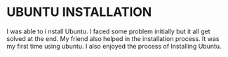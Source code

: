 # UBUNTU INSTALLATION
I was able to i nstall Ubuntu. I faced some problem initially but 
it all get solved at the end. My friend also helped in the installation process.
It was my first time using ubuntu.
I also enjoyed the process of Installing Ubuntu.
